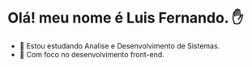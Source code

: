 # Olá! meu nome é Luis Fernando.  :hand:

- :closed_book:  Estou estudando Analise e Desenvolvimento de Sistemas.
- :rocket: Com foco no desenvolvimento front-end.